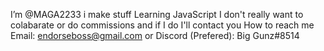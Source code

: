 I’m @MAGA2233
i make stuff
Learning JavaScript
I don't really want to colabarate or do commissions and if I do I'll contact you
How to reach me Email: endorseboss@gmail.com or Discord (Prefered): Big Gunz#8514

<!---
MAGA2233/MAGA2233 is a ✨ special ✨ repository because its `README.md` (this file) appears on your GitHub profile.
You can click the Preview link to take a look at your changes.
--->

